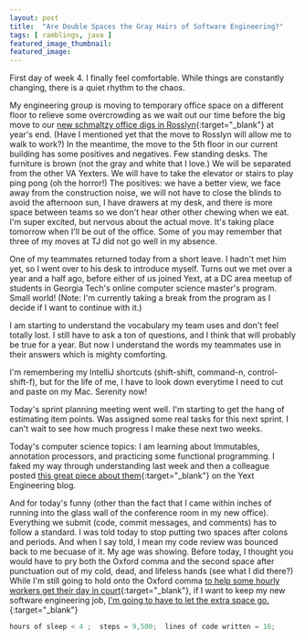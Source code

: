 ```yaml
---
layout: post
title:  "Are Double Spaces the Gray Hairs of Software Engineering?"
tags: [ ramblings, java ]
featured_image_thumbnail:
featured_image: 
---
```


First day of week 4. I finally feel comfortable. While things are constantly changing, there is a quiet rhythm to the chaos.

My engineering group is moving to temporary office space on a different floor to relieve some overcrowding as we wait out our time before the big move to our [new schmaltzy office digs in Rosslyn](https://www.yext.com/blog/2019/02/yext-unveils-major-washington-d-c-area-expansion-plans-to-create-five-hundred-new-tech-jobs-in-northern-virginia/){:target="_blank"} at year's end. (Have I mentioned yet that the move to Rosslyn will allow me to walk to work?) In the meantime, the move to the 5th floor in our current building has some positives and negatives. Few standing desks. The furniture is brown (not the gray and white that I love.) We will be separated from the other VA Yexters. We will have to take the elevator or stairs to play ping pong (oh the horror!) The positives: we have a better view, we face away from the construction noise, we will not have to close the blinds to avoid the afternoon sun, I have drawers at my desk, and there is more space between teams so we don't hear other other chewing when we eat. I'm super excited, but nervous about the actual move. It's taking place tomorrow when I'll be out of the office. Some of you may remember that three of my moves at TJ did not go well in my absence.

One of my teammates returned today from a short leave. I hadn't met him yet, so I went over to his desk to introduce myself. Turns out we met over a year and a half ago, before either of us joined Yext, at a DC area meetup of students in Georgia Tech's online computer science master's program. Small world! (Note: I'm currently taking a break from the program as I decide if I want to continue with it.)

I am starting to understand the vocabulary my team uses and don't feel totally lost. I still have to ask a ton of questions, and I think that will probably be true for a year. But now I understand the words my teammates use in their answers which is mighty comforting.

I'm remembering my IntelliJ shortcuts (shift-shift, command-n, control-shift-f), but for the life of me, I have to look down everytime I need to cut and paste on my Mac. Serenity now!

Today's sprint planning meeting went well. I'm starting to get the hang of estimating item points. Was assigned some real tasks for this next sprint. I can't wait to see how much progress I make these next two weeks. 

Today's computer science topics: I am learning about Immutables, annotation processors, and practicing some functional programming. I faked my way through understanding last week and then a colleague posted [this great piece about them](http://engblog.yext.com/post/immutables-part-1){:target="_blank"} on the Yext Engineering blog.

And for today's funny (other than the fact that I came within inches of running into the glass wall of the conference room in my new office). Everything we submit (code, commit messages, and comments) has to follow a standard. I was told today to stop putting two spaces after colons and periods. And when I say told, I mean my code review was bounced back to me becuase of it. My age was showing. Before today, I thought you would have to pry both the Oxford comma and the second space after punctuation out of my cold, dead, and lifeless hands (see what I did there?) While I'm still going to hold onto the Oxford comma [to help some hourly workers get their day in court](https://edition.cnn.com/2018/02/09/us/dairy-drivers-oxford-comma-case-settlement-trnd/index.html){:target="_blank"}, if I want to keep my new software engineering job, [I'm going to have to let the extra space go.](https://www.cultofpedagogy.com/two-spaces-after-period/){:target="_blank"}   

```Java
hours of sleep < 4 ;  steps = 9,500;  lines of code written = 16;
```
